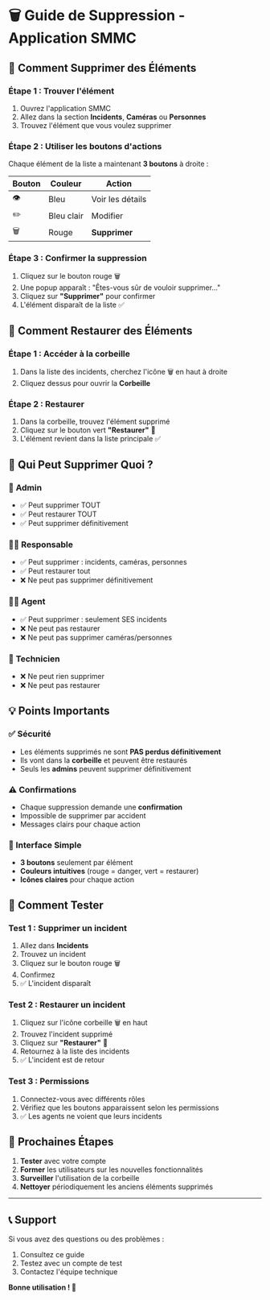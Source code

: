 # 🗑️ Guide de Suppression - Application SMMC

## 📱 Comment Supprimer des Éléments

### Étape 1 : Trouver l'élément
1. Ouvrez l'application SMMC
2. Allez dans la section **Incidents**, **Caméras** ou **Personnes**
3. Trouvez l'élément que vous voulez supprimer

### Étape 2 : Utiliser les boutons d'actions
Chaque élément de la liste a maintenant **3 boutons** à droite :

| Bouton | Couleur | Action |
|--------|---------|--------|
| 👁️ | Bleu | Voir les détails |
| ✏️ | Bleu clair | Modifier |
| 🗑️ | Rouge | **Supprimer** |

### Étape 3 : Confirmer la suppression
1. Cliquez sur le bouton rouge 🗑️
2. Une popup apparaît : "Êtes-vous sûr de vouloir supprimer..."
3. Cliquez sur **"Supprimer"** pour confirmer
4. L'élément disparaît de la liste ✅

## 🔄 Comment Restaurer des Éléments

### Étape 1 : Accéder à la corbeille
1. Dans la liste des incidents, cherchez l'icône 🗑️ en haut à droite
2. Cliquez dessus pour ouvrir la **Corbeille**

### Étape 2 : Restaurer
1. Dans la corbeille, trouvez l'élément supprimé
2. Cliquez sur le bouton vert **"Restaurer"** 🔄
3. L'élément revient dans la liste principale ✅

## 🔐 Qui Peut Supprimer Quoi ?

### 👑 **Admin**
- ✅ Peut supprimer TOUT
- ✅ Peut restaurer TOUT
- ✅ Peut supprimer définitivement

### 👨‍💼 **Responsable**
- ✅ Peut supprimer : incidents, caméras, personnes
- ✅ Peut restaurer tout
- ❌ Ne peut pas supprimer définitivement

### 👮‍♂️ **Agent**
- ✅ Peut supprimer : seulement SES incidents
- ❌ Ne peut pas restaurer
- ❌ Ne peut pas supprimer caméras/personnes

### 🔧 **Technicien**
- ❌ Ne peut rien supprimer
- ❌ Ne peut pas restaurer

## 💡 Points Importants

### ✅ Sécurité
- Les éléments supprimés ne sont **PAS perdus définitivement**
- Ils vont dans la **corbeille** et peuvent être restaurés
- Seuls les **admins** peuvent supprimer définitivement

### ⚠️ Confirmations
- Chaque suppression demande une **confirmation**
- Impossible de supprimer par accident
- Messages clairs pour chaque action

### 🎯 Interface Simple
- **3 boutons** seulement par élément
- **Couleurs intuitives** (rouge = danger, vert = restaurer)
- **Icônes claires** pour chaque action

## 🧪 Comment Tester

### Test 1 : Supprimer un incident
1. Allez dans **Incidents**
2. Trouvez un incident
3. Cliquez sur le bouton rouge 🗑️
4. Confirmez
5. ✅ L'incident disparaît

### Test 2 : Restaurer un incident
1. Cliquez sur l'icône corbeille 🗑️ en haut
2. Trouvez l'incident supprimé
3. Cliquez sur **"Restaurer"** 🔄
4. Retournez à la liste des incidents
5. ✅ L'incident est de retour

### Test 3 : Permissions
1. Connectez-vous avec différents rôles
2. Vérifiez que les boutons apparaissent selon les permissions
3. ✅ Les agents ne voient que leurs incidents

## 🚀 Prochaines Étapes

1. **Tester** avec votre compte
2. **Former** les utilisateurs sur les nouvelles fonctionnalités
3. **Surveiller** l'utilisation de la corbeille
4. **Nettoyer** périodiquement les anciens éléments supprimés

---

## 📞 Support

Si vous avez des questions ou des problèmes :
1. Consultez ce guide
2. Testez avec un compte de test
3. Contactez l'équipe technique

**Bonne utilisation ! 🎉**
